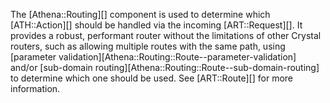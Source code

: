 The [Athena::Routing][] component is used to determine which [ATH::Action][] should be handled via the incoming [ART::Request][].
It provides a robust, performant router without the limitations of other Crystal routers,
such as allowing multiple routes with the same path, using [parameter validation][Athena::Routing::Route--parameter-validation] and/or [sub-domain routing][Athena::Routing::Route--sub-domain-routing] to determine which one should be used.
See [ART::Route][] for more information.
